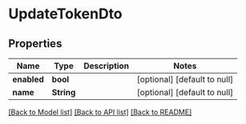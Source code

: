 # UpdateTokenDto

## Properties
| Name        | Type       | Description | Notes                        |
| ----------- | ---------- | ----------- | ---------------------------- |
| **enabled** | **bool**   |             | [optional] [default to null] |
| **name**    | **String** |             | [optional] [default to null] |

[[Back to Model list]](../README.md#documentation-for-models) [[Back to API list]](../README.md#documentation-for-api-endpoints) [[Back to README]](../README.md)
